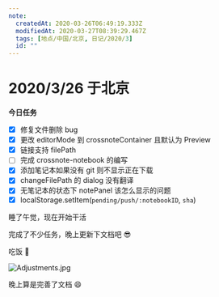 ```yaml
---
note:
  createdAt: 2020-03-26T06:49:19.333Z
  modifiedAt: 2020-03-27T08:39:29.467Z
  tags: [地点/中国/北京, 日记/2020/3]
  id: ""
---
```


# 2020/3/26 于北京

**今日任务**

- [x] 修复文件删除 bug
- [x] 更改 editorMode 到 crossnoteContainer 且默认为 Preview
- [x] 链接支持 filePath
- [ ] 完成 crossnote-notebook 的编写
- [x] 添加笔记本如果没有 git 则不显示正在下载
- [x] changeFilePath 的 dialog 没有翻译
- [x] 无笔记本的状态下 notePanel 该怎么显示的问题
- [x] localStorage.setItem(`pending/push/:notebookID`, `sha`)

<!-- @timer "date":"Thu Mar 26 2020 14:51:29 GMT+0800 (China Standard Time)" -->

睡了午觉，现在开始干活

<!-- @timer "date":"Thu Mar 26 2020 17:30:21 GMT+0800 (China Standard Time)","duration":"about 3 hours" -->

完成了不少任务，晚上更新下文档吧 😎

<!-- @timer "date":"Thu Mar 26 2020 19:06:03 GMT+0800 (China Standard Time)","duration":"about 2 hours" -->

吃饭 👻

![Adjustments.jpg](https://i.loli.net/2020/03/27/XToCgSN3YAOc18e.jpg)

晚上算是完善了文档 :smile:

